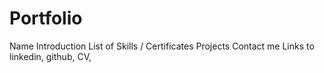 # Portfolio

Name
Introduction
List of Skills / Certificates
Projects
Contact me
Links to linkedin, github, CV, 
